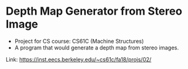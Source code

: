 # Depth Map Generator from Stereo Image

- Project for CS course: CS61C (Machine Structures)
- A program that would generate a depth map from stereo images. 

Link: https://inst.eecs.berkeley.edu/~cs61c/fa18/projs/02/
